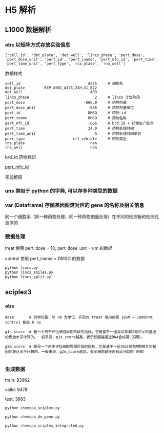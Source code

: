 # H5 解析

## L1000 数据解析

### obs 以矩阵方式存放实验信息

```
['cell_id', 'det_plate', 'det_well', 'lincs_phase', 'pert_dose', 'pert_dose_unit', 'pert_id', 'pert_iname', 'pert_mfc_id', 'pert_time', 'pert_time_unit', 'pert_type', 'rna_plate', 'rna_well']
```

数据样式

```
cell_id                               A375     # 细胞系 
det_plate         REP.A001_A375_24H_X1_B22
det_well                               A03
lincs_phase                              2     # lincs 计划阶段
pert_dose                           -666.0     # 药物剂量 
pert_dose_unit                        -666     # 药物剂量单位
pert_id                               DMSO     # 药物 id
pert_iname                            DMSO     # 药物名称
pert_mfc_id                           -666     # brd_id + 药物生产批次
pert_time                             24.0     # 药物处理时间
pert_time_unit                           h     # 药物处理时间单位
pert_type                      ctl_vehicle     # 药物类型
rna_plate                              nan
rna_well                               nan
```

brd_id 药物标识

[pert_mfc_id](https://clue.io/connectopedia/what_is_a_brd_id)

[字段解释](https://clue.io/connectopedia/glossary)


### uns 类似于 python 的字典, 可以存多种类型的数据

### var (Dataframe) 存储基因图谱对应的 gene 的名称及相关信息

同一个细胞系（同一种药物处理，同一种药物剂量处理）在不同的检测板和检测孔测序的

### 数据处理

treat 使用 pert_dose = 10, pert_dose_unit = um 的数据

control 使用 pert_iname = DMSO 的数据

```bash
python lincs.py
python lincs_smiles.py
python lincs_split.py
```

## sciplex3 

### obs

```
dose       # 药物剂量，以 nm 为单位，实验的 treat 使用的是 10uM = 10000nm，control 都是 0 nm

g1s_score  # 是一个用于评估细胞周期阶段的指标，它是基于一组与G1期和S期相关的基因的表达水平计算的。一般来说，g1s_score越高，表示细胞越接近DNA合成期（S期）。

g2m_score  # 是另一个用于评估细胞周期阶段的指标，它是基于一组与G2期和M期相关的基因的表达水平计算的。一般来说，g2m_score越高，表示细胞越接近有丝分裂期（M期）


```

### 生成数据

train: 93962

valid: 9478

test: 3883

```bash
python chemcpa_sciplex.py

python chemcpa_de_gene.py

python chemcpa_sciplex_integrated.py
```